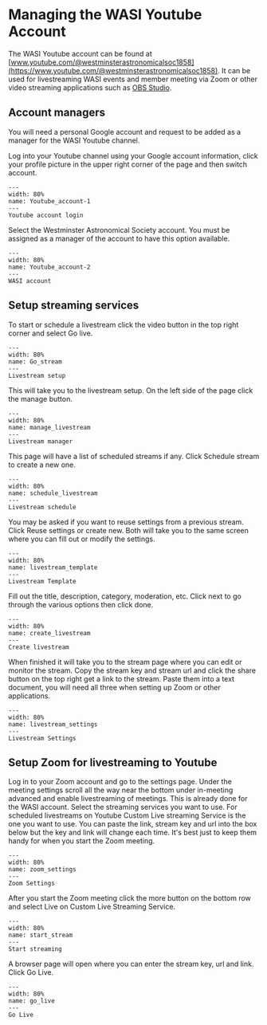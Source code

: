 # Managing the WASI Youtube Account

The WASI Youtube account can be found at
[www.youtube.com/@westminsterastronomicalsoc1858](https://www.youtube.com/@westminsterastronomicalsoc1858).
It can be used for livestreaming WASI events and member meeting via Zoom or other video streaming applications
such as [OBS Studio](https://obsproject.com/).

## Account managers

You will need a personal Google account and request to be added as a manager for the WASI Youtube channel.

Log into your Youtube channel using your Google account information, click your profile picture in the upper
right corner of the page and then switch account.

```{figure} images/yt_account_1.png
---
width: 80%
name: Youtube_account-1
---
Youtube account login
```

Select the Westminster Astronomical Society account. You must be assigned as a manager of the account to have
this option available.

```{figure} images/yt_account_2.png
---
width: 80%
name: Youtube_account-2
---
WASI account
```

## Setup streaming services

To start or schedule a livestream click the video button in the top right corner and select Go live.

```{figure} images/yt_1.png
---
width: 80%
name: Go_stream
---
Livestream setup
```

This will take you to the livestream setup. On the left side of the page click the manage button.

```{figure} images/yt_2.png
---
width: 80%
name: manage_livestream
---
Livestream manager
```

This page will have a list of scheduled streams if any. Click Schedule stream to create a new one.

```{figure} images/yt_3.png
---
width: 80%
name: schedule_livestream
---
Livestream schedule
```

You may be asked if you want to reuse settings from a previous stream. Click Reuse settings or create new.
Both will take you to the same screen where you can fill out or modify the settings.

```{figure} images/yt_template.png
---
width: 80%
name: livestream_template
---
Livestream Template
```

Fill out the title, description, category, moderation, etc. Click next to go through the various options
then click done.

```{figure} images/yt_create.png
---
width: 80%
name: create_livestream
---
Create livestream
```

When finished it will take you to the stream page where you can edit or monitor the stream. Copy the stream key
and stream url and click the share button on the top right get a link to the stream.
Paste them into a text document, you will need all three when setting up Zoom or other applications.

```{figure} images/yt_settings.png
---
width: 80%
name: livestream_settings
---
Livestream Settings
```

## Setup Zoom for livestreaming to Youtube

Log in to your Zoom account and go to the settings page. Under the meeting settings scroll all the way near the bottom
under in-meeting advanced and enable livestreaming of meetings. This is already done for the WASI account.
Select the streaming services you want to use. For scheduled livestreams on Youtube Custom Live streaming Service is the
one you want to use. You can paste the link, stream key and url into the box below but the key and link will change
each time. It's best just to keep them handy for when you start the Zoom meeting.

```{figure} images/zoom_setup.png
---
width: 80%
name: zoom_settings
---
Zoom Settings
```

After you start the Zoom meeting click the more button on the bottom row and select Live on Custom Live Streaming Service.

```{figure} images/zoom_setup.png
---
width: 80%
name: start_stream
---
Start streaming
```

A browser page will open where you can enter the stream key, url and link. Click Go Live.

```{figure} images/zoom_live.png
---
width: 80%
name: go_live
---
Go Live
```
